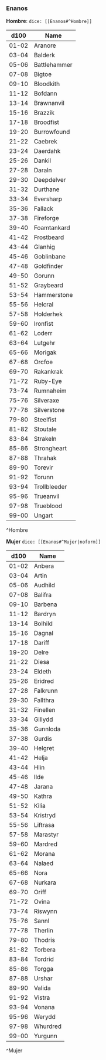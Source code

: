 ### Enanos
**Hombre**: `dice: [[Enanos#^Hombre]]`

| d100  | Name         |
| ----- | ------------ |
| 01-02 | Aranore      |
| 03-04 | Balderk      |
| 05-06 | Battlehammer |
| 07-08 | Bigtoe       |
| 09-10 | Bloodkith    |
| 11-12 | Bofdann      |
| 13-14 | Brawnanvil   |
| 15-16 | Brazzik      |
| 17-18 | Broodfist    |
| 19-20 | Burrowfound  |
| 21-22 | Caebrek      |
| 23-24 | Daerdahk     |
| 25-26 | Dankil       |
| 27-28 | Daraln       |
| 29-30 | Deepdelver   |
| 31-32 | Durthane     |
| 33-34 | Eversharp    |
| 35-36 | Fallack      |
| 37-38 | Fireforge    |
| 39-40 | Foamtankard  |
| 41-42 | Frostbeard   |
| 43-44 | Glanhig      |
| 45-46 | Goblinbane   |
| 47-48 | Goldfinder   |
| 49-50 | Gorunn       |
| 51-52 | Graybeard    |
| 53-54 | Hammerstone  |
| 55-56 | Helcral      |
| 57-58 | Holderhek    |
| 59-60 | Ironfist     |
| 61-62 | Loderr       |
| 63-64 | Lutgehr      |
| 65-66 | Morigak      |
| 67-68 | Orcfoe       |
| 69-70 | Rakankrak    |
| 71-72 | Ruby-Eye     |
| 73-74 | Rumnaheim    |
| 75-76 | Silveraxe    |
| 77-78 | Silverstone  |
| 79-80 | Steelfist    |
| 81-82 | Stoutale     |
| 83-84 | Strakeln     |
| 85-86 | Strongheart  |
| 87-88 | Thrahak      |
| 89-90 | Torevir      |
| 91-92 | Torunn       |
| 93-94 | Trollbleeder |
| 95-96 | Trueanvil    |
| 97-98 | Trueblood    |
| 99-00 | Ungart       |
^Hombre

**Mujer** `dice: [[Enanos#^Mujer|noform]]`

| d100  | Name     |
| ----- | -------- |
| 01-02 | Anbera   |
| 03-04 | Artin    |
| 05-06 | Audhild  |
| 07-08 | Balifra  |
| 09-10 | Barbena  |
| 11-12 | Bardryn  |
| 13-14 | Bolhild  |
| 15-16 | Dagnal   |
| 17-18 | Dariff   |
| 19-20 | Delre    |
| 21-22 | Diesa    |
| 23-24 | Eldeth   |
| 25-26 | Eridred  |
| 27-28 | Falkrunn |
| 29-30 | Fallthra |
| 31-32 | Finellen |
| 33-34 | Gillydd  |
| 35-36 | Gunnloda |
| 37-38 | Gurdis   |
| 39-40 | Helgret  |
| 41-42 | Helja    |
| 43-44 | Hlin     |
| 45-46 | Ilde     |
| 47-48 | Jarana   |
| 49-50 | Kathra   |
| 51-52 | Kilia    |
| 53-54 | Kristryd |
| 55-56 | Liftrasa |
| 57-58 | Marastyr |
| 59-60 | Mardred  |
| 61-62 | Morana   |
| 63-64 | Nalaed   |
| 65-66 | Nora     |
| 67-68 | Nurkara  |
| 69-70 | Oriff    |
| 71-72 | Ovina    |
| 73-74 | Riswynn  |
| 75-76 | Sannl    |
| 77-78 | Therlin  |
| 79-80 | Thodris  |
| 81-82 | Torbera  |
| 83-84 | Tordrid  |
| 85-86 | Torgga   |
| 87-88 | Urshar   |
| 89-90 | Valida   |
| 91-92 | Vistra   |
| 93-94 | Vonana   |
| 95-96 | Werydd   |
| 97-98 | Whurdred |
| 99-00 | Yurgunn  |
^Mujer